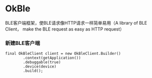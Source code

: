 # OkBle
BLE客户端框架，使BLE请求像HTTP请求一样简单易用（A library of BLE Client， make the BLE request as easy as HTTP request）


### 新建BLE客户端
```
final OkBleClient client = new OkBleClient.Builder()
        .context(getApplication())
        .debuggable(true)
        .device(device)
        .build();
```
